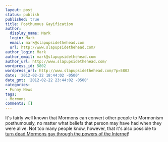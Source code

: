 ```yaml
---
layout: post
status: publish
published: true
title: Posthumous Gayification
author:
  display_name: Mark
  login: Mark
  email: mark@slapupsidethehead.com
  url: http://www.slapupsidethehead.com/
author_login: Mark
author_email: mark@slapupsidethehead.com
author_url: http://www.slapupsidethehead.com/
wordpress_id: 5802
wordpress_url: http://www.slapupsidethehead.com/?p=5802
date: '2012-02-22 18:44:02 -0500'
date_gmt: '2012-02-22 23:44:02 -0500'
categories:
- Funny News
tags:
- Mormons
comments: []
---
```

It's fairly well known that Mormons can convert other people to Mormonism posthumously, no matter what beliefs that person may have had when they were alive. Not too many people know, however, that it's also possible to [turn dead Mormons gay through the powers of the Internet](http://alldeadmormonsarenowgay.com/ "Seems legit to me!")!

